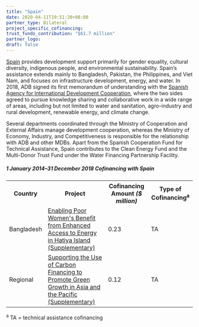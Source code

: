 ```yaml
---
title: "Spain"
date: 2020-04-11T19:51:20+08:00
partner_type: Bilateral
project_specific_cofinancing: 
trust_funds_contribution: "$61.7 million"
partner_logo:
draft: false
---
```


<a href="https://www.adb.org/publications/spain-fact-sheet" target="_blank">Spain</a> provides development support primarily for gender equality, cultural diversity, indigenous people, and environmental sustainability. Spain’s assistance extends mainly to Bangladesh, Pakistan, the Philippines, and Viet Nam, and focuses on infrastructure development, energy, and water. In 2018, ADB signed its first memorandum of understanding with the <a href="http://www.aecid.es/EN/aecid" target="_blank">Spanish Agency for International Development Cooperation</a>, where the two sides agreed to pursue knowledge sharing and collaborative work in a wide range of areas, including but not limited to water and sanitation, agro-industry and rural development, renewable energy, and climate change.

Several departments coordinated through the Ministry of Cooperation and External Affairs manage development cooperation, whereas the Ministry of Economy, Industry, and Competitiveness is responsible for the relationship with ADB and other MDBs. Apart from the Spanish Cooperation Fund for Technical Assistance, Spain contributes to the Clean Energy Fund and the Multi-Donor Trust Fund under the Water Financing Partnership Facility. 

##### _1 January 2014–31 December 2018_ Cofinancing with Spain

<table class="table">
<tr>
<th>Country</th>
<th>Project</th>
<th>Cofinancing Amount <em>($ million)</em></th>
<th>Type of Cofinancing<sup>a</sup></th>
</tr>
<tr>
<td>Bangladesh</td>
<td><a
href="https://www.adb.org/projects/48432-001/main" target="_blank">Enabling Poor Women's Benefit from Enhanced Access to Energy in Hatiya Island
(Supplementary)</a></td>
<td>0.23 </td>
<td>TA</td>
</tr>
<tr>
<td>Regional</td>
<td><a
href="https://www.adb.org/projects/46173-001/main" target="_blank">Supporting the Use of Carbon Financing to Promote Green Growth in Asia and the Pacific (Supplementary)</a></td>
<td>0.12 </td>
<td>TA</td>
</tr>
</table>

<p class="dr-footnote"><sup>a</sup> TA = technical assistance cofinancing</p>